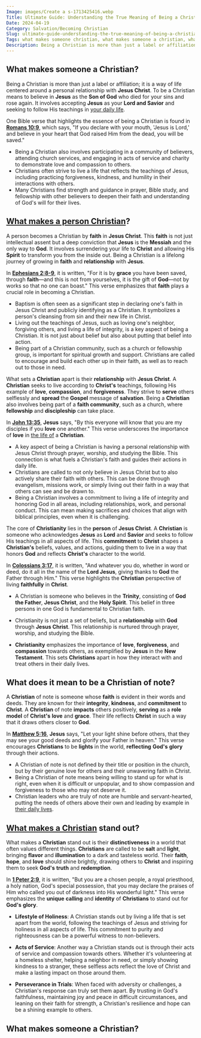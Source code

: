 ```yaml
---
Image: images/Create a s-1713425416.webp
Title: Ultimate Guide: Understanding the True Meaning of Being a Christian
Date: 2024-04-19
Category: Salvation/Becoming Christian
Slug: ultimate-guide-understanding-the-true-meaning-of-being-a-christian
Tags: what makes someone christian, what makes someone a christian, what makes a person a christian, what makes a person christian, christian of note, what makes a christian, what makes a christian a christian, salvation, becoming christian
Description: Being a Christian is more than just a label or affiliation it is a way of life centered around a personal relationship with Jesus Christ To be a Christian means to believe in Jesus as the Son of God who died for your sins and rose again It involves accepting
---
```


## What makes someone a Christian?

Being a Christian is more than just a label or affiliation; it is a way of life centered around a personal relationship with **Jesus Christ**. To be a Christian means to believe in **Jesus** as the **Son of God** who died for your sins and rose again. It involves accepting **Jesus** as your **Lord and Savior** and seeking to follow His teachings in [your daily life](/the-ultimate-guide-to-bible-study-booklets-for-adult-christian-education).

One Bible verse that highlights the essence of being a Christian is found in **[Romans 10:9](https://www.bibleref.com/Romans/10/Romans-10-9.html)**, which says, "If you declare with your mouth, 'Jesus is Lord,' and believe in your heart that God raised Him from the dead, you will be saved."

- Being a Christian also involves participating in a community of believers, attending church services, and engaging in acts of service and charity to demonstrate love and compassion to others.
- Christians often strive to live a life that reflects the teachings of Jesus, including practicing forgiveness, kindness, and humility in their interactions with others.
- Many Christians find strength and guidance in prayer, Bible study, and fellowship with other believers to deepen their faith and understanding of God's will for their lives.

## [What makes a person Christian](/discover-the-true-meaning-of-being-a-christian-essential-guide-for-believers)?

A person becomes a Christian by **faith** in **Jesus Christ**. This **faith** is not just intellectual assent but a deep conviction that **Jesus** is the **Messiah** and the only way to **God**. It involves surrendering your life to **Christ** and allowing His **Spirit** to transform you from the inside out. Being a Christian is a lifelong journey of growing in **faith** and **relationship** with **Jesus**.

In **[Ephesians 2:8-9](https://www.bibleref.com/Ephesians/2/Ephesians-2-8.html)**, it is written, "For it is by **grace** you have been saved, through **faith**—and this is not from yourselves, it is the gift of **God**—not by works so that no one can boast." This verse emphasizes that **faith** plays a crucial role in becoming a Christian.

- Baptism is often seen as a significant step in declaring one's faith in Jesus Christ and publicly identifying as a Christian. It symbolizes a person's cleansing from sin and their new life in Christ.
- Living out the teachings of Jesus, such as loving one's neighbor, forgiving others, and living a life of integrity, is a key aspect of being a Christian. It is not just about belief but also about putting that belief into action.
- Being part of a Christian community, such as a church or fellowship group, is important for spiritual growth and support. Christians are called to encourage and build each other up in their faith, as well as to reach out to those in need.

What sets a **Christian** apart is their **relationship** with **Jesus Christ**. A **Christian** seeks to live according to **Christ's** teachings, following His example of **love**, **compassion**, and **forgiveness**. They strive to **serve** others selflessly and **spread** the **Gospel** message of **salvation**. Being a **Christian** also involves being part of a **faith community**, such as a church, where **fellowship** and **discipleship** can take place.

In **[John 13:35](https://www.bibleref.com/John/13/John-13-35.html)**, **Jesus** says, "By this everyone will know that you are my disciples if you **love** one another." This verse underscores the importance of **love** in [the life of](/uncovering-the-divine-journey-of-jesus-exploring-the-life-of-christ) a **Christian**.

- A key aspect of being a Christian is having a personal relationship with Jesus Christ through prayer, worship, and studying the Bible. This connection is what fuels a Christian's faith and guides their actions in daily life.
- Christians are called to not only believe in Jesus Christ but to also actively share their faith with others. This can be done through evangelism, missions work, or simply living out their faith in a way that others can see and be drawn to.
- Being a Christian involves a commitment to living a life of integrity and honoring God in all areas, including relationships, work, and personal conduct. This can mean making sacrifices and choices that align with biblical principles, even when it is challenging.

The core of **Christianity** lies in the **person** of **Jesus Christ**. A **Christian** is someone who acknowledges **Jesus** as **Lord** and **Savior** and seeks to follow His teachings in all aspects of life. This **commitment** to **Christ** shapes a **Christian's** beliefs, values, and actions, guiding them to live in a way that honors **God** and reflects **Christ's** character to the world.

In **[Colossians 3:17](https://www.bibleref.com/Colossians/3/Colossians-3-17.html)**, it is written, "And whatever you do, whether in word or deed, do it all in the name of the **Lord Jesus**, giving thanks to **God** the Father through Him." This verse highlights the **Christian** perspective of living **faithfully** in **Christ**.

- A Christian is someone who believes in the **Trinity**, consisting of **God the Father**, **Jesus Christ**, and the **Holy Spirit**. This belief in three persons in one God is fundamental to Christian faith.

- Christianity is not just a set of beliefs, but a **relationship** with **God** through **Jesus Christ**. This relationship is nurtured through prayer, worship, and studying the Bible.

- **Christianity** emphasizes the importance of **love**, **forgiveness**, and **compassion** towards others, as exemplified by **Jesus** in the **New Testament**. This sets **Christians** apart in how they interact with and treat others in their daily lives.

## What does it mean to be a Christian of note?

A **Christian** of note is someone whose **faith** is evident in their words and deeds. They are known for their **integrity**, **kindness**, and **commitment** to **Christ**. A **Christian** of note **impacts** others positively, **serving** as a **role model** of **Christ's** **love** and **grace**. Their life reflects **Christ** in such a way that it draws others closer to **God**.

In **[Matthew 5:16](https://www.bibleref.com/Matthew/5/Matthew-5-16.html)**, **Jesus** says, "Let your light shine before others, that they may see your good deeds and glorify your Father in heaven." This verse encourages **Christians** to be **lights** in the world, **reflecting** **God's** **glory** through their actions.

- A Christian of note is not defined by their title or position in the church, but by their genuine love for others and their unwavering faith in Christ.
- Being a Christian of note means being willing to stand up for what is right, even when it is difficult or unpopular, and to show compassion and forgiveness to those who may not deserve it.
- Christian leaders who are truly of note are humble and servant-hearted, putting the needs of others above their own and leading by example in [their daily lives](/discover-the-meaning-of-being-a-christian-ultimate-guide-for-believers).

## [What makes a Christian](/discover-the-meaning-of-being-a-christian-ultimate-guide-for-believers) stand out?

What makes a **Christian** stand out is their **distinctiveness** in a world that often values different things. **Christians** are called to be **salt** and **light**, bringing **flavor** and **illumination** to a dark and tasteless world. Their **faith**, **hope**, and **love** should shine brightly, drawing others to **Christ** and inspiring them to seek **God's** **truth** and **redemption**.

In **[1 Peter 2:9](https://www.bibleref.com/1-Peter/2/1-Peter-2-9.html)**, it is written, "But you are a chosen people, a royal priesthood, a holy nation, God's special possession, that you may declare the praises of Him who called you out of darkness into His wonderful light." This verse emphasizes the **unique** **calling** and **identity** of **Christians** to stand out for **God's** **glory**.

- **Lifestyle of Holiness**: A Christian stands out by living a life that is set apart from the world, following the teachings of Jesus and striving for holiness in all aspects of life. This commitment to purity and righteousness can be a powerful witness to non-believers.

- **Acts of Service**: Another way a Christian stands out is through their acts of service and compassion towards others. Whether it's volunteering at a homeless shelter, helping a neighbor in need, or simply showing kindness to a stranger, these selfless acts reflect the love of Christ and make a lasting impact on those around them.

- **Perseverance in Trials**: When faced with adversity or challenges, a Christian's response can truly set them apart. By trusting in God's faithfulness, maintaining joy and peace in difficult circumstances, and leaning on their faith for strength, a Christian's resilience and hope can be a shining example to others.
## What makes someone a Christian?